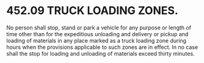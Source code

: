 452.09 TRUCK LOADING ZONES.
===========================

No person shall stop, stand or park a vehicle for any purpose or length
of time other than for the expeditious unloading and delivery or pickup
and loading of materials in any place marked as a truck loading zone
during hours when the provisions applicable to such zones are in effect.
In no case shall the stop for loading and unloading of materials exceed
thirty minutes.
